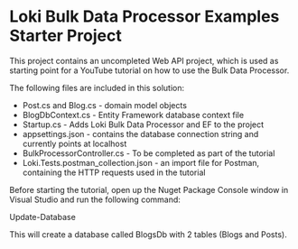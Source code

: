 # Loki Bulk Data Processor Examples Starter Project

This project contains an uncompleted Web API project, which is used as starting point for a YouTube tutorial on how to use
the Bulk Data Processor.

The following files are included in this solution:

- Post.cs and Blog.cs - domain model objects
- BlogDbContext.cs - Entity Framework database context file
- Startup.cs - Adds Loki Bulk Data Processor and EF to the project
- appsettings.json - contains the database connection string and currently points at localhost
- BulkProcessorController.cs - To be completed as part of the tutorial
- Loki.Tests.postman_collection.json - an import file for Postman, containing the HTTP requests used in the tutorial

Before starting the tutorial, open up the Nuget Package Console window in Visual Studio and run the following command:

Update-Database

This will create a database called BlogsDb with 2 tables (Blogs and Posts).
